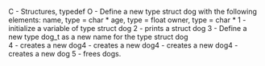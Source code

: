 C - Structures, typedef
O - Define a new type struct dog with the following elements:
    name, type = char *
    age, type = float
    owner, type = char *
1 - initialize a variable of type struct dog
2 - prints a struct dog
3 - Define a new type dog_t as a new name for the type struct dog	
4 - creates a new dog4 - creates a new dog4 - creates a new dog4 - creates a new dog
5 - frees dogs.
